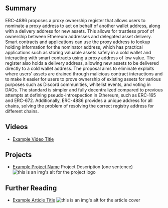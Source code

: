 ## Summary

ERC-4886 proposes a proxy ownership register that allows users to nominate a proxy address to act on behalf of another wallet address, along with a delivery address for new assets. This allows for trustless proof of ownership between Ethereum addresses and delegated asset delivery. Smart contracts and applications can use the proxy address to lookup holding information for the nominator address, which has practical applications such as storing valuable assets safely in a cold wallet and interacting with smart contracts using a proxy address of low value. The register also holds a delivery address, allowing new assets to be delivered directly to a cold wallet address. The proposal aims to eliminate exploits where users' assets are drained through malicious contract interactions and to make it easier for users to prove ownership of existing assets for various purposes such as Discord communities, whitelist events, and voting in DAOs. The standard is simpler and fully decentralized compared to previous attempts at defining pseudo-introspection in Ethereum, such as ERC-165 and ERC-672. Additionally, ERC-4886 provides a unique address for all chains, solving the problem of resolving the correct registry address for different chains.

## Videos

- [Example Video Title](https://www.youtube.com/watch?v=TDGq4aeevgY)

## Projects

- [Example Project Name](https://xxxx.xxx/xxxxx) Project Description (one sentence) ![this is an img's alt for the project logo](https://xxxx.xxx/project-logo.xxx)

## Further Reading

- [Example Article Title](https://xxxx.xxx/xxxxx) ![this is an img's alt for the article cover](https://xxxx.xxx/article-cover.xxx)
